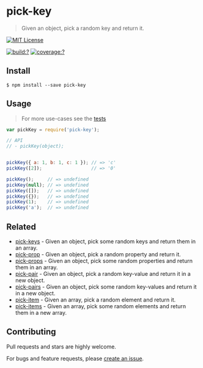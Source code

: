 # pick-key

> Given an object, pick a random key and return it.

[![MIT License](https://img.shields.io/badge/license-MIT_License-green.svg?style=flat-square)](https://github.com/mock-end/pick-key/blob/master/LICENSE)

[![build:?](https://img.shields.io/travis/mock-end/pick-key/master.svg?style=flat-square)](https://travis-ci.org/mock-end/pick-key)
[![coverage:?](https://img.shields.io/coveralls/mock-end/pick-key/master.svg?style=flat-square)](https://coveralls.io/github/mock-end/pick-key)


## Install

```
$ npm install --save pick-key 
```

## Usage

> For more use-cases see the [tests](https://github.com/mock-end/pick-key/blob/master/test/spec/index.js)

```js
var pickKey = require('pick-key');

// API
// - pickKey(object);


pickKey({ a: 1, b: 1, c: 1 }); // => 'c'
pickKey([2]);                  // => '0'

pickKey();     // => undefined
pickKey(null); // => undefined
pickKey([]);   // => undefined
pickKey({});   // => undefined
pickKey(1);    // => undefined
pickKey('a');  // => undefined
```

## Related

- [pick-keys](https://github.com/mock-end/pick-keys) - Given an object, pick some random keys and return them in an array.
- [pick-prop](https://github.com/mock-end/pick-prop) - Given an object, pick a random property and return it.
- [pick-props](https://github.com/mock-end/pick-props) - Given an object, pick some random properties and return them in an array.
- [pick-pair](https://github.com/mock-end/pick-pair) - Given an object, pick a random key-value and return it in a new object.
- [pick-pairs](https://github.com/mock-end/pick-pairs) - Given an object, pick some random key-values and return it in a new object.
- [pick-item](https://github.com/mock-end/pick-item) - Given an array, pick a random element and return it.
- [pick-items](https://github.com/mock-end/pick-items) - Given an array, pick some random elements and return them in a new array. 

## Contributing

Pull requests and stars are highly welcome.

For bugs and feature requests, please [create an issue](https://github.com/mock-end/pick-key/issues/new).
